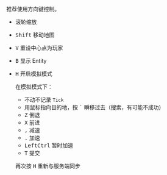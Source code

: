 推荐使用方向键控制。

- 滚轮缩放
- <kbd>Shift</kbd> 移动地图
- <kbd>V</kbd> 重设中心点为玩家
- <kbd>B</kbd> 显示 Entity
- <kbd>H</kbd> 开启模拟模式

  在模拟模式下：
  - 不动不记录 `Tick`
  - 用鼠标指向目的地，按 <kbd>`</kbd> 瞬移过去（搜索，有可能不成功）
  - <kbd>Z</kbd> 倒退
  - <kbd>X</kbd> 前进
  - <kbd>,</kbd> 减速
  - <kbd>.</kbd> 加速
  - <kbd>LeftCtrl</kbd> 暂时加速
  - <kbd>T</kbd> 提交

  再次按 <kbd>H</kbd> 重新与服务端同步
